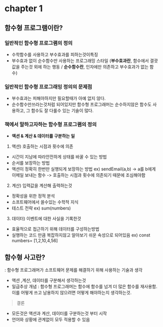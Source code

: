 # chapter 1

## 함수형 프로그램이란?

### 일반적인 함수형 프로그램의 정의

- 수학함수를 사용하고 부수효과를 피하는것이특징
- 부수효과 없이 순수함수만 사용하는 프로그래밍 스타일
  (**부수효과란**, 함수에서 결괏값을 주는것 외에 하는 행동 / **순수함수란**, 인자에만 의존하고 부수효과가 없는 함수)

### 일반적인 함수형 프로그래밍 정의의 문제점

- 부수효과는 피해야하지만 필요할때가 아예 없지 않다.
- 순수함수만쓰라는것처럼 되어있지만 함수형 프로그래머는 순수하지않은 함수도 사용하고, 그 함수도 잘 다룰수 있는 기술이 많다.

### 책에서 말하고자하는 함수형 프로그램의 정의

- **액션 & 계산 & 데이터를 구분하는 일**

1. 액션) 호출하는 시점과 횟수에 의존

- 시간이 지남에 따라안전하게 상태를 바꿀 수 있는 방법
- 순서를 보장하는 방법
- 액션이 정확히 한번만 실행되게 보장하는 방법
  ex) sendEmail(a,b) -> a를 b에게 이메일 보내는 함수 -> 호출하는 시점과 횟수에 의존되기 때문에 조심해야함

2. 계산) 입력값을 계산해 출력하는것

- 정확성을 위한 정적 분석
- 소프트웨어에서 쓸수있는 수학적 지식
- 테스트 전략
  ex) sum(numbers)

3. 데이터) 이벤트에 대한 사실을 기록한것

- 효율적으로 접근하기 위해 데이터를 구성하는방법
- 실행하는 코드 만큼 복잡하지않고 알아보기 쉬운 속성으로 되어있음
  ex) const numbers= [1,2,10,4,56]

## 함수형 사고란?

: 함수형 프로그래머가 소프트웨어 문제를 해결하기 위해 사용하는 기술과 생각

- 액션 ,계산, 데이터를 구분해서 생각하는것
- 일급추상 개념 : 함수형 프로그래머는 함수에 함수를 넘겨 더 많은 함수를 재사용함. 이를 어떻게 쓰고 남용하지 않으려면 어떻게 해야하는지 생각하는것.

> 결론

- 모든것은 액션과 계산, 데이터를 구분하는것 부터 시작
- 언어와 상황에 관계없이 모두 적용할 수 있음
